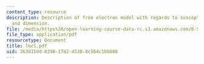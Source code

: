 ```yaml
---
content_type: resource
description: Description of free electron model with regards to susceptibility, conductivity
  and dimension.
file: /media/https%3A/open-learning-course-data-rc.s3.amazonaws.com/8-511-theory-of-solids-i-fall-2004/363d159d829817d245308c564c1bb088_lec1.pdf
file_type: application/pdf
resourcetype: Document
title: lec1.pdf
uid: 363d159d-8298-17d2-4530-8c564c1bb088
---
```

